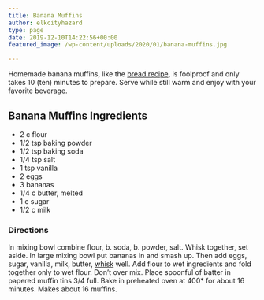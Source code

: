 ```yaml
---
title: Banana Muffins
author: elkcityhazard
type: page
date: 2019-12-10T14:22:56+00:00
featured_image: /wp-content/uploads/2020/01/banana-muffins.jpg

---
```

</p> 

Homemade banana muffins, like the [bread recipe][1], is foolproof and only takes 10 (ten) minutes to prepare. Serve while still warm and enjoy with your favorite beverage.

## Banana Muffins Ingredients

  * 2 c flour
  * 1/2 tsp baking powder
  * 1/2 tsp baking soda
  * 1/4 tsp salt
  * 1 tsp vanilla
  * 2 eggs
  * 3 bananas
  * 1/4 c butter, melted
  * 1 c sugar
  * 1/2 c milk

### Directions

In mixing bowl combine flour, b. soda, b. powder, salt. Whisk together, set aside. In large mixing bowl put bananas in and smash up. Then add eggs, sugar, vanilla, milk, butter, [whisk][2] well. Add flour to wet ingredients and fold together only to wet flour. Don&#8217;t over mix. Place spoonful of batter in papered muffin tins 3/4 full. Bake in preheated oven at 400* for about 16 minutes. Makes about 16 muffins.

 [1]: /wordpress/easy-breakfast-recipes/fool-proof-banana-bread/
 [2]: http://192.168.0.11/wordpress/kitchen-tools-and-terms/